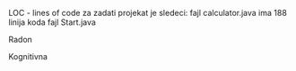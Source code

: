 
LOC - lines of code za zadati projekat je sledeci:
fajl calculator.java ima 188 linija koda
fajl Start.java 

Radon


Kognitivna
